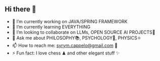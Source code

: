 ## Hi there 👋 

<!--
**syrymtheprofessor/syrymtheprofessor** is a ✨ _special_ ✨ repository because its `README.md` (this file) appears on your GitHub profile.

Here are some ideas to get you started:

- 🔭 I’m currently working on ...
- 🌱 I’m currently learning ...
- 👯 I’m looking to collaborate on ...
- 🤔 I’m looking for help with ...
- 💬 Ask me about ...
- 📫 How to reach me: ...
- 😄 Pronouns: ...
- ⚡ Fun fact: ...
-->

- 🔭 I’m currently working on JAVA/SPRING FRAMEWORK 
- 🌱 I’m currently learning EVERYTHING 
- 👯  I’m looking to collaborate on LLMs, OPEN SOURCE AI PROJECTS🤖
- 💬 Ask me about PHILOSOPHY📚, PSYCHOLOGY🧠, PHYSICS⚛ 
- 📫 How to reach me: syrym.cappelo@gmail.com 📧
- ⚡ Fun fact: I love chess ♟ and other elegant stuff ✨
